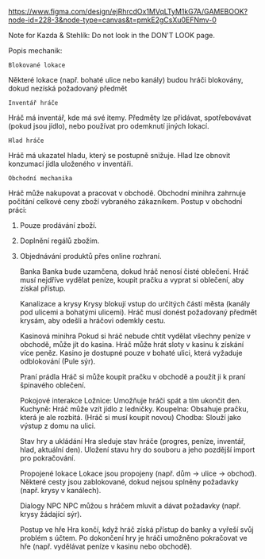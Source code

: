 https://www.figma.com/design/ejRhrcdOx1MVqLTyM1kG7A/GAMEBOOK?node-id=228-3&node-type=canvas&t=pmkE2gCsXu0EFNmv-0

Note for Kazda & Stehlík:
Do not look in the DON'T LOOK page.

Popis mechanik:

    Blokované lokace
Některé lokace (např. bohaté ulice nebo kanály) budou hráči blokovány, dokud nezíská požadovaný předmět

    Inventář hráče
Hráč má inventář, kde má své itemy. Předměty lze přidávat, spotřebovávat (pokud jsou jídlo), nebo používat pro odemknutí jiných lokací.

    Hlad hráče
Hráč má ukazatel hladu, který se postupně snižuje. Hlad lze obnovit konzumací jídla uloženého v inventáři.

    Obchodní mechanika
Hráč může nakupovat a pracovat v obchodě. Obchodní minihra zahrnuje počítání celkové ceny zboží vybraného zákazníkem. 
Postup v obchodní práci:
1) Pouze prodávání zboží.
2) Doplnění regálů zbožím.
3) Objednávání produktů přes online rozhraní.

    Banka
Banka bude uzamčena, dokud hráč nenosí čisté oblečení. Hráč musí nejdříve vydělat peníze, koupit pračku a vyprat si oblečení, aby získal přístup.

    Kanalizace a krysy
Krysy blokují vstup do určitých částí města (kanály pod ulicemi a bohatými ulicemi). Hráč musí donést požadovaný předmět krysám, aby odešli a hráčovi odemkly cestu.

    Kasinová minihra
Pokud si hráč nebude chtít vydělat všechny peníze v obchodě, může jít do kasina. Hráč může hrát sloty v kasinu k získání více peněz. Kasino je dostupné pouze v bohaté ulici, která vyžaduje odblokování (Pule sýr).

    Praní prádla
Hráč si může koupit pračku v obchodě a použít ji k praní špinavého oblečení.

    Pokojové interakce
Ložnice: Umožňuje hráči spát a tím ukončit den.
Kuchyně: Hráč může vzít jídlo z ledničky.
Koupelna: Obsahuje pračku, která je ale rozbitá. (Hráč si musí koupit novou)
Chodba: Slouží jako výstup z domu na ulici.

    Stav hry a ukládání
Hra sleduje stav hráče (progres, peníze, inventář, hlad, aktuální den). Uložení stavu hry do souboru a jeho pozdější import pro pokračování.

    Propojené lokace
Lokace jsou propojeny (např. dům → ulice → obchod). Některé cesty jsou zablokované, dokud nejsou splněny požadavky (např. krysy v kanálech).

    Dialogy NPC
NPC můžou s hráčem mluvit a dávat požadavky (např. krysy žádající sýr).

    Postup ve hře
Hra končí, když hráč získá přístup do banky a vyřeší svůj problém s účtem. Po dokončení hry je hráči umožněno pokračovat ve hře (např. vydělávat peníze v kasinu nebo obchodě).

